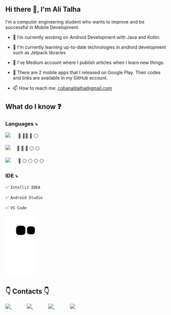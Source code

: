 ## Hi there 👋, I'm Ali Talha 

I'm a computer engineering student who wants to improve and be successful in Mobile Development.



- 🔭 I’m currently working on Android Development with Java and Kotlin.

- 🌱 I'm currently learning up-to-date technologies in android development such as Jetpack libraries

- 📝 I've Medium account where I publish articles when I learn new things.

- :iphone: There are 2 mobile apps that I released on Google Play. Their codes and links are available in my GitHub account.

- 📫 How to reach me: cobanalitalha@gmail.com


## What do I know  :question:

### Languages :arrow_heading_down:




<img src="https://cdn.jsdelivr.net/gh/devicons/devicon/icons/java/java-original-wordmark.svg" height="50" />  &nbsp;&nbsp;&nbsp;&nbsp; :large_blue_circle: :large_blue_circle::large_blue_circle: :large_blue_circle: :white_circle:


 <img src="https://cdn.jsdelivr.net/gh/devicons/devicon/icons/kotlin/kotlin-original.svg" height="50" />  &nbsp;&nbsp;&nbsp;  :large_blue_circle: :large_blue_circle: :large_blue_circle: :white_circle: :white_circle:
 
 <img src="https://user-images.githubusercontent.com/64840495/176722138-4d73083d-3fae-4be8-a53a-63f823763467.png" height="50" />  &nbsp;&nbsp;&nbsp;&nbsp; :large_blue_circle: :white_circle: :white_circle: :white_circle: :white_circle:


 <!-- <img src="https://cdn.jsdelivr.net/gh/devicons/devicon/icons/flutter/flutter-original.svg" height="50"/> &nbsp;&nbsp;  :large_blue_circle: :white_circle: :white_circle: :white_circle: :white_circle: -->


### IDE :arrow_heading_down:

:white_check_mark: `IntelliJ IDEA`

:white_check_mark: `Android Studio`

:white_check_mark: `VS Code`


![snake svg](https://github.com/carpodok/carpodok/blob/output/github-contribution-grid-snake.svg)



## :point_down: Contacts :point_down: 


<a href="https://alitalhacoban.medium.com/"><img src="https://user-images.githubusercontent.com/64840495/131394736-53560497-2ece-4339-a2dc-1f723f605cf0.jpeg"   height="25" >  </a>&nbsp;&nbsp;&nbsp;&nbsp;&nbsp;&nbsp;&nbsp;&nbsp;&nbsp;&nbsp;&nbsp;
<a href="https://www.linkedin.com/in/ali-talha-%C3%A7oban-b06286205/"><img src="https://user-images.githubusercontent.com/64840495/131240332-e43862a6-c8ca-493e-bdf9-6623f499e69f.png"   height="25" >  </a>&nbsp;&nbsp;&nbsp;&nbsp;&nbsp;&nbsp;&nbsp;&nbsp;&nbsp;&nbsp;&nbsp;
<a href="https://www.instagram.com/talhalicbn/"><img src="https://user-images.githubusercontent.com/64840495/131240318-0f9be8a3-850d-424b-a576-22a812af3587.png"   height="25" >  </a>&nbsp;&nbsp;&nbsp;&nbsp;&nbsp;&nbsp;&nbsp;&nbsp;&nbsp;&nbsp;&nbsp;
<a href="https://discordapp.com/users/7869/"><img src="https://user-images.githubusercontent.com/64840495/131240333-9fc83a78-4300-4e85-bd9b-48b3d1fd33f4.png"   height="25" >  </a>




